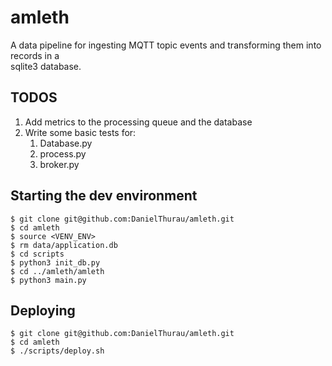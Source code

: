 # amleth

A data pipeline for ingesting MQTT topic events and transforming them into records in a  
sqlite3 database.

## TODOS

1. Add metrics to the processing queue and the database
2. Write some basic tests for:
   1. Database.py
   2. process.py
   3. broker.py


## Starting the dev environment

```
$ git clone git@github.com:DanielThurau/amleth.git
$ cd amleth
$ source <VENV_ENV>
$ rm data/application.db
$ cd scripts
$ python3 init_db.py
$ cd ../amleth/amleth
$ python3 main.py
```

## Deploying

```
$ git clone git@github.com:DanielThurau/amleth.git
$ cd amleth 
$ ./scripts/deploy.sh
```
